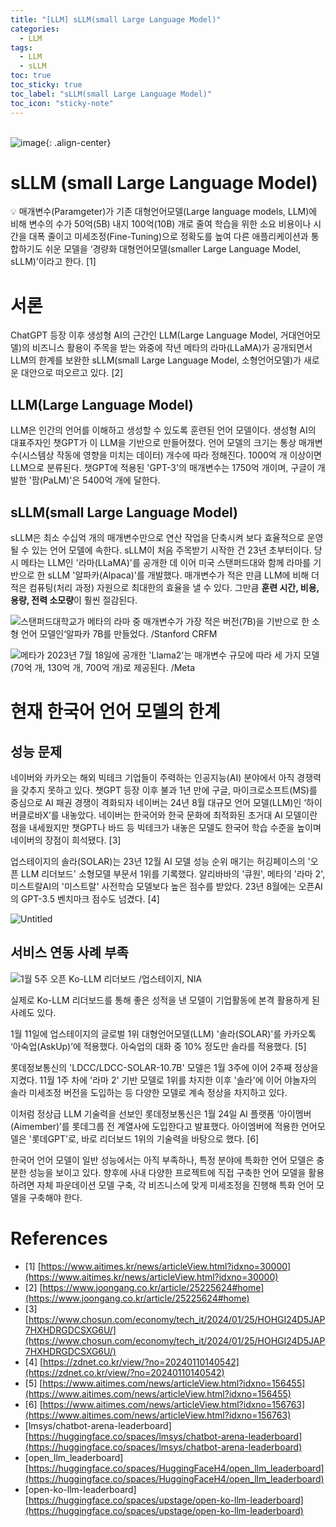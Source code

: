 ```yaml
---
title: "[LLM] sLLM(small Large Language Model)"
categories:
  - LLM
tags:
  - LLM
  - sLLM
toc: true
toc_sticky: true
toc_label: "sLLM(small Large Language Model)"
toc_icon: "sticky-note"
---
```


<br>![image](https://github.com/leechanwoo-kor/leechanwoo-kor.github.io/assets/55765292/d1e32689-d62b-4650-b751-5ae353c001cb){: .align-center}<br>

# sLLM (small Large Language Model)

<aside>
💡 매개변수(Paramgeter)가 기존 대형언어모델(Large language models, LLM)에 비해 변수의 수가 50억(5B) 내지 100억(10B) 개로 줄여 학습을 위한 소요 비용이나 시간을 대폭 줄이고 미세조정(Fine-Tuning)으로 정확도를 높여 다른 애플리케이션과 통합하기도 쉬운 모델을 ‘경량화 대형언어모델(smaller Large Language Model, sLLM)’이라고 한다. [1]

</aside>

# 서론

ChatGPT 등장 이후 생성형 AI의 근간인 LLM(Large Language Model, 거대언어모델)의 비즈니스 활용이 주목을 받는 와중에 작년 메타의 라마(LLaMA)가 공개되면서 LLM의 한계를 보완한 sLLM(small Large Language Model, 소형언어모델)가 새로운 대안으로 떠오르고 있다. [2]

## LLM(Large Language Model)

LLM은 인간의 언어를 이해하고 생성할 수 있도록 훈련된 언어 모델이다. 생성형 AI의 대표주자인 챗GPT가 이 LLM을 기반으로 만들어졌다. 언어 모델의 크기는 통상 매개변수(시스템상 작동에 영향을 미치는 데이터) 개수에 따라 정해진다. 1000억 개 이상이면 LLM으로 분류된다. 챗GPT에 적용된 'GPT-3'의 매개변수는 1750억 개이며, 구글이 개발한 '팜(PaLM)'은 5400억 개에 달한다.

## sLLM(small Large Language Model)

sLLM은 최소 수십억 개의 매개변수만으로 연산 작업을 단축시켜 보다 효율적으로 운영될 수 있는 언어 모델에 속한다. sLLM이 처음 주목받기 시작한 건 23년 초부터이다. 당시 메타는 LLM인 '라마(LLaMA)'를 공개한 데 이어 미국 스탠퍼드대와 함께 라마를 기반으로 한 sLLM '알파카(Alpaca)'를 개발했다. 매개변수가 적은 만큼 LLM에 비해 더 적은 컴퓨팅(처리 과정) 자원으로 최대한의 효율을 낼 수 있다. 그만큼 **훈련 시간, 비용, 용량, 전력 소모량**이 훨씬 절감된다.

![스탠퍼드대학교가 메타의 라마 중 매개변수가 가장 적은 버전(7B)을 기반으로 한 소형 언어 모델인‘알파카 7B를 만들었다. /Stanford CRFM](https://github.com/leechanwoo-kor/leechanwoo-kor.github.io/assets/55765292/57ae4139-9a83-404e-a18b-6cbd0d192ba5)

![메타가 2023년 7월 18일에 공개한 'Llama2'는 매개변수 규모에 따라 세 가지 모델(70억 개, 130억 개, 700억 개)로 제공된다. /Meta](https://github.com/leechanwoo-kor/leechanwoo-kor.github.io/assets/55765292/3f875596-a021-4f41-a669-fb2a3086b0da)

# 현재 한국어 언어 모델의 한계

## 성능 문제

네이버와 카카오는 해외 빅테크 기업들이 주력하는 인공지능(AI) 분야에서 아직 경쟁력을 갖추지 못하고 있다. 챗GPT 등장 이후 불과 1년 만에 구글, 마이크로소프트(MS)를 중심으로 AI 패권 경쟁이 격화되자 네이버는 24년 8월 대규모 언어 모델(LLM)인 ‘하이버클로바X’를 내놓았다. 네이버는 한국어와 한국 문화에 최적화된 초거대 AI 모델이란 점을 내세웠지만 챗GPT나 바드 등 빅테크가 내놓은 모델도 한국어 학습 수준을 높이며 네이버의 장점이 희석됐다. [3]

업스테이지의 솔라(SOLAR)는 23년 12월 AI 모델 성능 순위 매기는 허깅페이스의 '오픈 LLM 리더보드' 소형모델 부문서 1위를 기록했다. 알리바바의 '큐원', 메타의 '라마 2', 미스트랄AI의 '미스트랄' 사전학습 모델보다 높은 점수를 받았다. 23년 8월에는 오픈AI의 GPT-3.5 벤치마크 점수도 넘겼다. [4]

![Untitled](https://github.com/leechanwoo-kor/leechanwoo-kor.github.io/assets/55765292/ef62d03b-33cc-41b5-9120-4e430f94c335)

## 서비스 연동 사례 부족

![1월 5주 오픈 Ko-LLM 리더보드 /업스테이지, NIA](https://github.com/leechanwoo-kor/leechanwoo-kor.github.io/assets/55765292/f796ad30-0406-42c3-b300-ba671e7e133e)

실제로 Ko-LLM 리더보드를 통해 좋은 성적을 낸 모델이 기업활동에 본격 활용하게 된 사례도 있다.

1월 11일에 업스테이지의 글로벌 1위 대형언어모델(LLM) '솔라(SOLAR)'를 카카오톡 ‘아숙업(AskUp)’에 적용했다. 아숙업의 대화 중 10% 정도만 솔라를 적용했다. [5]

롯데정보통신의 'LDCC/LDCC-SOLAR-10.7B' 모델은 1월 3주에 이어 2주째 정상을 지켰다. 11월 1주 차에 '라마 2' 기반 모델로 1위를 차지한 이후 '솔라'에 이어 야놀자의 솔라 미세조정 버전을 도입하는 등 다양한 모델로 계속 정상을 차지하고 있다.

이처럼 정상급 LLM 기술력을 선보인 롯데정보통신은 1월 24일 AI 플랫폼 ‘아이멤버(Aimember)’를 롯데그룹 전 계열사에 도입한다고 발표했다. 아이엠버에 적용한 언어모델은 '롯데GPT'로, 바로 리더보드 1위의 기술력을 바탕으로 했다. [6]

한국어 언어 모델이 일반 성능에서는 아직 부족하나, 특정 분야에 특화한 언어 모델은 충분한 성능을 보이고 있다. 향후에 사내 다양한 프로젝트에 직접 구축한 언어 모델을 활용하려면 자체 파운데이션 모델 구축, 각 비즈니스에 맞게 미세조정을 진행해 특화 언어 모델을 구축해야 한다.

# References

- [1] [https://www.aitimes.kr/news/articleView.html?idxno=30000](https://www.aitimes.kr/news/articleView.html?idxno=30000)
- [2] [https://www.joongang.co.kr/article/25225624#home](https://www.joongang.co.kr/article/25225624#home)
- [3] [https://www.chosun.com/economy/tech_it/2024/01/25/HOHGI24D5JAP7HXHDRGDCSXG6U/](https://www.chosun.com/economy/tech_it/2024/01/25/HOHGI24D5JAP7HXHDRGDCSXG6U/)
- [4] [https://zdnet.co.kr/view/?no=20240110140542](https://zdnet.co.kr/view/?no=20240110140542)
- [5] [https://www.aitimes.com/news/articleView.html?idxno=156455](https://www.aitimes.com/news/articleView.html?idxno=156455)
- [6] [https://www.aitimes.com/news/articleView.html?idxno=156763](https://www.aitimes.com/news/articleView.html?idxno=156763)
- [lmsys/chatbot-arena-leaderboard] [https://huggingface.co/spaces/lmsys/chatbot-arena-leaderboard](https://huggingface.co/spaces/lmsys/chatbot-arena-leaderboard)
- [open_llm_leaderboard] [https://huggingface.co/spaces/HuggingFaceH4/open_llm_leaderboard](https://huggingface.co/spaces/HuggingFaceH4/open_llm_leaderboard)
- [open-ko-llm-leaderboard] [https://huggingface.co/spaces/upstage/open-ko-llm-leaderboard](https://huggingface.co/spaces/upstage/open-ko-llm-leaderboard)
